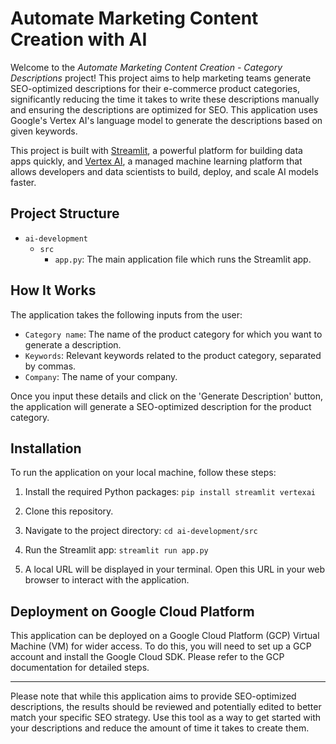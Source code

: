 # Automate Marketing Content Creation with AI

Welcome to the *Automate Marketing Content Creation - Category Descriptions* project! This project aims to help marketing teams generate SEO-optimized descriptions for their e-commerce product categories, significantly reducing the time it takes to write these descriptions manually and ensuring the descriptions are optimized for SEO. This application uses Google's Vertex AI's language model to generate the descriptions based on given keywords.

This project is built with [Streamlit](https://streamlit.io/), a powerful platform for building data apps quickly, and [Vertex AI](https://cloud.google.com/vertex-ai), a managed machine learning platform that allows developers and data scientists to build, deploy, and scale AI models faster.

## Project Structure

- `ai-development`
  - `src`
    - `app.py`: The main application file which runs the Streamlit app.

## How It Works

The application takes the following inputs from the user:

- `Category name`: The name of the product category for which you want to generate a description.
- `Keywords`: Relevant keywords related to the product category, separated by commas.
- `Company`: The name of your company.

Once you input these details and click on the 'Generate Description' button, the application will generate a SEO-optimized description for the product category.

## Installation

To run the application on your local machine, follow these steps:

1. Install the required Python packages: `pip install streamlit vertexai`

2. Clone this repository.

3. Navigate to the project directory: `cd ai-development/src`

4. Run the Streamlit app: `streamlit run app.py`

5. A local URL will be displayed in your terminal. Open this URL in your web browser to interact with the application.

## Deployment on Google Cloud Platform

This application can be deployed on a Google Cloud Platform (GCP) Virtual Machine (VM) for wider access. To do this, you will need to set up a GCP account and install the Google Cloud SDK. Please refer to the GCP documentation for detailed steps.

---

Please note that while this application aims to provide SEO-optimized descriptions, the results should be reviewed and potentially edited to better match your specific SEO strategy. Use this tool as a way to get started with your descriptions and reduce the amount of time it takes to create them.
